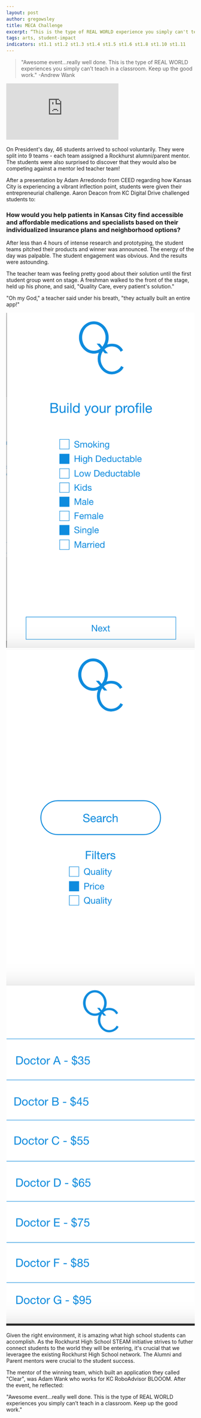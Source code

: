 ```yaml
---
layout: post
author: gregowsley
title: MECA Challenge
excerpt: “This is the type of REAL WORLD experience you simply can't teach in a classroom"
tags: arts, student-impact
indicators: st1.1 st1.2 st1.3 st1.4 st1.5 st1.6 st1.8 st1.10 st1.11
---
```

<blockquote>"Awesome event…really well done. This is the type of REAL WORLD experiences you simply can’t teach in a classroom. Keep up the good work." -Andrew Wank</blockquote>

<div class="embed-container">
  <iframe src="https://www.youtube.com/embed/-UsIMKj4cUA" frameborder="0" allowfullscreen></iframe>
</div>

On President's day, 46 students arrived to school voluntarily. They were split into 9 teams - each team assigned a Rockhurst alumni/parent mentor. The students were also surprised to discover that they would also be competing against a mentor led teacher team!

After a presentation by Adam Arredondo from CEED regarding how Kansas City is experiencing a vibrant inflection point, students were given their entrepreneurial challenge. Aaron Deacon from KC Digital Drive challenged students to:

### How would you help patients in Kansas City find accessible and affordable medications and specialists based on their individualized insurance plans and neighborhood options?

After less than 4 hours of intense research and prototyping, the student teams pitched their products and winner was announced. The energy of the day was palpable. The student engagement was obvious. And the results were astounding.

The teacher team was feeling pretty good about their solution until the first student group went on stage. A freshman walked to the front of the stage, held up his phone, and said, "Quality Care, every patient's solution." 

"Oh my God," a teacher said under his breath, "they actually built an entire app!"

<div class="flex-wrapper">
  <img src="/img/QualityCare1.png">
  <img src="/img/QualityCareFilter.png">
  <img src="/img/QualityCare3.png">
</div>


Given the right environment, it is amazing what high school students can accomplish. As the Rockhurst High School STEAM initiative strives to futher connect students to the world they will be entering, it's crucial that we leveragee the existing Rockhurst High School network. The Alumni and Parent mentors were crucial to the student success. 

The mentor of the winning team, which built an application they called "Clear", was Adam Wank who works for KC RoboAdvisor BLOOOM. After the event, he reflected:

"Awesome event…really well done. This is the type of REAL WORLD experiences you simply can’t teach in a classroom. Keep up the good work."





